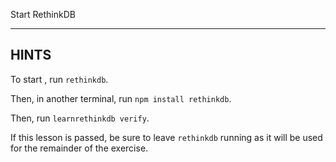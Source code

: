Start RethinkDB

-----------------------------------------------------------
## HINTS

To start , run `rethinkdb`.

Then, in another terminal, run `npm install rethinkdb`.

Then, run `learnrethinkdb verify`.

If this lesson is passed, be sure to leave `rethinkdb` running as it will
be used for the remainder of the exercise.
